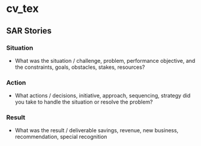 # cv_tex

## SAR Stories

### Situation

+ What was the situation / challenge, problem, performance objective, and the constraints, goals, obstacles, stakes, resources?

### Action

+ What actions / decisions, initiative, approach, sequencing, strategy did you take to handle the situation or resolve the problem?

### Result

+ What was the result / deliverable savings, revenue, new business, recommendation, special recognition
